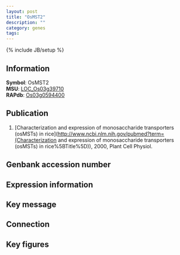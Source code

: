 ```yaml
---
layout: post
title: "OsMST2"
description: ""
category: genes
tags: 
---
```

{% include JB/setup %}

## Information
__Symbol__: OsMST2  
__MSU__: [LOC_Os03g39710](http://rice.plantbiology.msu.edu/cgi-bin/ORF_infopage.cgi?orf=LOC_Os03g39710)  
__RAPdb__: [Os03g0594400](http://rapdb.dna.affrc.go.jp/viewer/gbrowse_details/irgsp1?name=Os03g0594400)  

## Publication
1. [Characterization and expression of monosaccharide transporters (osMSTs) in rice](http://www.ncbi.nlm.nih.gov/pubmed?term=(Characterization and expression of monosaccharide transporters (osMSTs) in rice%5BTitle%5D)), 2000, Plant Cell Physiol.

## Genbank accession number

## Expression information

## Key message

## Connection

## Key figures


